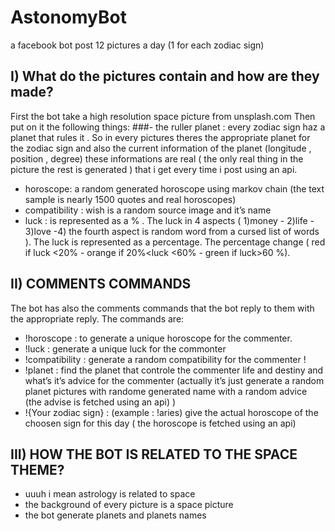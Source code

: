 # AstonomyBot

a facebook bot post 12 pictures a day (1 for each zodiac sign) 

## I) What do the pictures contain and how are they made? 
First the bot take a  high resolution space picture from unsplash.com
Then put on it the following things:
###- the ruller planet : 
every zodiac sign haz a planet that rules it . So in every pictures theres the appropriate planet for the zodiac sign and also the current information of the planet  (longitude , position , degree) these informations are real ( the only real thing in the picture the rest is generated ) that i get every time i post using an api.
- horoscope: a random generated horoscope using markov chain (the text sample is nearly 1500 quotes and real horoscopes)
- compatibility : wish is a random source image and it’s name
- luck : is represented as a % . The luck in 4 aspects ( 1)money - 2)life - 3)love -4) the fourth aspect is random word from a cursed list of words ). The luck is represented as a percentage. The percentage change ( red if luck <20% - orange if 20%<luck <60% - green if luck>60 %).

## II) COMMENTS COMMANDS
The bot has also the comments commands that the bot reply to them with the appropriate reply.
The commands are:
- !horoscope : to generate a unique horoscope for the commenter.
- !luck :  generate a unique luck for the commonter
- !compatibility : generate a random compatibility for the commenter !
- !planet : find the planet that controle the commenter life and destiny and what’s it’s advice for the commenter (actually it’s just generate a random planet pictures with randome generated name with a random advice (the advise is fetched using an api) ) 
- !{Your zodiac sign} : (example : !aries) give the actual horoscope of the choosen  sign for this day ( the horoscope is fetched using an api)


## III) HOW THE BOT IS RELATED TO THE SPACE THEME?
- uuuh i mean astrology is related to space
- the background of every picture is a space picture
- the bot generate planets and planets names
